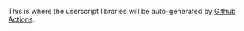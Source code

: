 This is where the userscript libraries will be auto-generated by [Github Actions](https://github.com/owowed/userjs.owowed.moe/actions).
